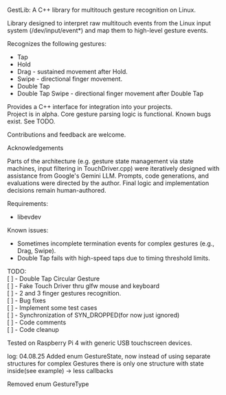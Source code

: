 GestLib: A C++ library for multitouch gesture recognition on Linux.  

Library designed to interpret raw multitouch events from the Linux input system (/dev/input/event*) 
and map them to high-level gesture events.  

Recognizes the following gestures:  
- Tap  
- Hold  
- Drag - sustained movement after Hold.  
- Swipe - directional finger movement.  
- Double Tap  
- Double Tap Swipe - directional finger movement after Double Tap  

Provides a C++ interface for integration into your projects.  
Project is in alpha. Core gesture parsing logic is functional. 
Known bugs exist. See TODO.  

Contributions and feedback are welcome.  

Acknowledgements  

Parts of the architecture (e.g. gesture state management via state machines, input filtering in TouchDriver.cpp) were iteratively designed with assistance from Google's Gemini LLM. Prompts, code generations, and evaluations were directed by the author. Final logic and implementation decisions remain human-authored.  

Requirements:  
- libevdev  

Known issues:  
- Sometimes incomplete termination events for complex gestures (e.g., Drag, Swipe).  
- Double Tap fails with high-speed taps due to timing threshold limits.  

TODO:  
[ ] - Double Tap Circular Gesture  
[ ] - Fake Touch Driver thru glfw mouse and keyboard  
[ ] - 2 and 3 finger gestures recognition.  
[ ] - Bug fixes  
[ ] - Implement some test cases  
[ ] - Synchronization of SYN_DROPPED(for now just ignored)  
[ ] - Code comments  
[ ] - Code cleanup  

Tested on Raspberry Pi 4 with generic USB touchscreen devices.  


log:
04.08.25
Added enum GestureState, now instead of using separate structures for complex Gestures
there is only one structure with state inside(see example) -> less callbacks

Removed enum GestureType